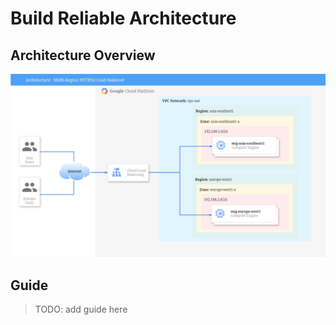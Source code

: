 # Build Reliable Architecture

## Architecture Overview

![diagram](.github/img/cloud-architecture.drawio.png)

## Guide

> TODO: add guide here
